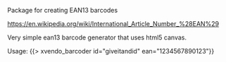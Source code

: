 Package for creating EAN13 barcodes

https://en.wikipedia.org/wiki/International_Article_Number_%28EAN%29

Very simple ean13 barcode generator that uses html5 canvas.

Usage:
{{> xvendo_barcoder id="giveitandid" ean="1234567890123"}}
